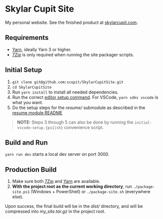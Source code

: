 # Skylar Cupit Site

My personal website. See the finished product at [skylarcupit.com](https://skylarcupit.com/).

## Requirements

- [Yarn](https://yarnpkg.com/getting-started/install), ideally Yarn 3 or higher.
- [7Zip](https://www.7-zip.org/) is only required when running the site packager scripts.

## Initial Setup

1. `git clone git@github.com:scupit/SkylarCupitSite.git`
2. `cd SkylarCupitSite`
3. Run `yarn install` to install all needed dependencies.
4. Run the correct [editor setup command](https://yarnpkg.com/getting-started/editor-sdks). For VSCode, `yarn sdks vscode` is what you want.
5. Do the setup steps for the *resume/* submodule as described in the [resume module README](./resume/README.md)

> **NOTE:** Steps 3 through 5 can also be done by running the `initial-vscode-setup.{ps1|sh}` convenience script.

## Build and Run

`yarn run dev` starts a local dev server on port 3000.

## Production Build

1. Make sure both [7Zip](https://www.7-zip.org/) and [Yarn](https://yarnpkg.com/getting-started/install)
  are available.
2. **With the project root as the current working directory**, run `./package-site.ps1`
  (Windows + PowerShell) or `./package-site.sh` (everywhere else).

Upon success, the final build will be in the *dist/* directory, and will be compressed into
*my_site.tar.gz* in the project root.
